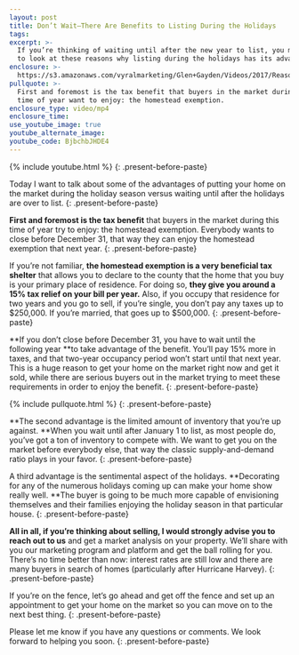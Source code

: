 ```yaml
---
layout: post
title: Don’t Wait—There Are Benefits to Listing During the Holidays
tags:
excerpt: >-
  If you’re thinking of waiting until after the new year to list, you may want
  to look at these reasons why listing during the holidays has its advantages.
enclosure: >-
  https://s3.amazonaws.com/vyralmarketing/Glen+Gayden/Videos/2017/Reasons+to+List+During+the+Holidays+-+Houston+Area+Real+Estate+Agent.mp4
pullquote: >-
  First and foremost is the tax benefit that buyers in the market during this
  time of year want to enjoy: the homestead exemption.
enclosure_type: video/mp4
enclosure_time:
use_youtube_image: true
youtube_alternate_image:
youtube_code: BjbchbJHDE4
---
```



{% include youtube.html %}
{: .present-before-paste}

Today I want to talk about some of the advantages of putting your home on the market during the holiday season versus waiting until after the holidays are over to list.
{: .present-before-paste}

**First and foremost is the tax benefit** that buyers in the market during this time of year try to enjoy: the homestead exemption. Everybody wants to close before December 31, that way they can enjoy the homestead exemption that next year.
{: .present-before-paste}

If you’re not familiar, **the homestead exemption is a very beneficial tax shelter** that allows you to declare to the county that the home that you buy is your primary place of residence. For doing so, **they give you around a 15% tax relief on your bill per year.** Also, if you occupy that residence for two years and you go to sell, if you’re single, you don’t pay any taxes up to $250,000. If you’re married, that goes up to $500,000.
{: .present-before-paste}

**If you don’t close before December 31, you have to wait until the following year&nbsp;**to take advantage of the benefit. You’ll pay 15% more in taxes, and that two-year occupancy period won’t start until that next year. This is a huge reason to get your home on the market right now and get it sold, while there are serious buyers out in the market trying to meet these requirements in order to enjoy the benefit.
{: .present-before-paste}

{% include pullquote.html %}
{: .present-before-paste}

**The second advantage is the limited amount of inventory that you’re up against.&nbsp;**When you wait until after January 1 to list, as most people do, you’ve got a ton of inventory to compete with. We want to get you on the market before everybody else, that way the classic supply-and-demand ratio plays in your favor.
{: .present-before-paste}

A third advantage is the sentimental aspect of the holidays. **Decorating for any of the numerous holidays coming up can make your home show really well.&nbsp;**The buyer is going to be much more capable of envisioning themselves and their families enjoying the holiday season in that particular house.
{: .present-before-paste}

**All in all, if you’re thinking about selling, I would strongly advise you to reach out to us** and get a market analysis on your property. We’ll share with you our marketing program and platform and get the ball rolling for you. There’s no time better than now: interest rates are still low and there are many buyers in search of homes (particularly after Hurricane Harvey).
{: .present-before-paste}

If you’re on the fence, let’s go ahead and get off the fence and set up an appointment to get your home on the market so you can move on to the next best thing.
{: .present-before-paste}

Please let me know if you have any questions or comments. We look forward to helping you soon.
{: .present-before-paste}